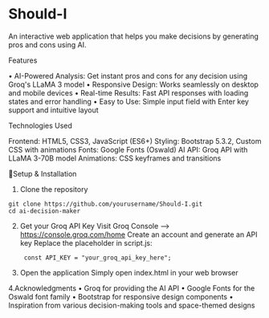 # Should-I
An interactive web application that helps you make decisions by generating pros and cons using AI.

Features

• AI-Powered Analysis: Get instant pros and cons for any decision using Groq's LLaMA 3 model
• Responsive Design: Works seamlessly on desktop and mobile devices
• Real-time Results: Fast API responses with loading states and error handling
• Easy to Use: Simple input field with Enter key support and intuitive layout

Technologies Used

Frontend: HTML5, CSS3, JavaScript (ES6+)
Styling: Bootstrap 5.3.2, Custom CSS with animations
Fonts: Google Fonts (Oswald)
AI API: Groq API with LLaMA 3-70B model
Animations: CSS keyframes and transitions

🔧Setup & Installation

1. Clone the repository
  ```
  git clone https://github.com/yourusername/Should-I.git
  cd ai-decision-maker
  ```
2. Get your Groq API Key
    Visit Groq Console --> https://console.groq.com/home
    Create an account and generate an API key
    Replace the placeholder in script.js:
   ```
    const API_KEY = "your_groq_api_key_here";
   ```
3. Open the application
  Simply open index.html in your web browser

4.Acknowledgments
• Groq for providing the AI API
• Google Fonts for the Oswald font family
• Bootstrap for responsive design components
• Inspiration from various decision-making tools and space-themed designs

